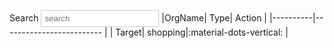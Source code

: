 Search <input placeholder="search"  style="border: 1px solid #ccc; padding: 5px;">
|OrgName| Type| Action |
|----------|------------------------- |
| Target| shopping|:material-dots-vertical: |
